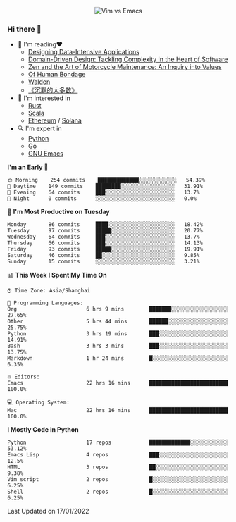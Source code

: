 <p align="center">
    <img src="https://gist.githubusercontent.com/coldnight/e696baffb094e71c96cb302118878eae/raw/40ea5053a6f66cc65f90f437e4173497da225958/banner.gif" alt="Vim vs Emacs" />
</p>

### Hi there 👋

- 📖 I'm reading❤️
    + [Designing Data-Intensive Applications](https://www.oreilly.com/library/view/designing-data-intensive-applications/9781491903063/)
    + [Domain-Driven Design: Tackling Complexity in the Heart of Software](https://www.dddcommunity.org/book/evans_2003/)
    + [Zen and the Art of Motorcycle Maintenance: An Inquiry into Values](https://en.wikipedia.org/wiki/Zen_and_the_Art_of_Motorcycle_Maintenance)
    + [Of Human Bondage](https://en.wikipedia.org/wiki/Of_Human_Bondage)
    + [Walden](https://en.wikipedia.org/wiki/Walden)
    + [《沉默的大多数》](https://en.wikipedia.org/wiki/Silent_majority)
- 🌱 I'm interested in
    + [Rust](https://www.rust-lang.org/)
    + [Scala](https://www.scala-lang.org/)
    + [Ethereum](https://ethereum.org/en/) / [Solana](https://solana.com/)
- 🔍 I'm expert in
    + [Python](https://www.python.org/)
    + [Go](https://go.dev/)
    + [GNU Emacs](https://www.gnu.org/software/emacs/)

<!--START_SECTION:waka-->
**I'm an Early 🐤** 

```text
🌞 Morning    254 commits    █████████████░░░░░░░░░░░░   54.39% 
🌆 Daytime    149 commits    ████████░░░░░░░░░░░░░░░░░   31.91% 
🌃 Evening    64 commits     ███░░░░░░░░░░░░░░░░░░░░░░   13.7% 
🌙 Night      0 commits      ░░░░░░░░░░░░░░░░░░░░░░░░░   0.0%

```
📅 **I'm Most Productive on Tuesday** 

```text
Monday       86 commits     ████░░░░░░░░░░░░░░░░░░░░░   18.42% 
Tuesday      97 commits     █████░░░░░░░░░░░░░░░░░░░░   20.77% 
Wednesday    64 commits     ███░░░░░░░░░░░░░░░░░░░░░░   13.7% 
Thursday     66 commits     ███░░░░░░░░░░░░░░░░░░░░░░   14.13% 
Friday       93 commits     █████░░░░░░░░░░░░░░░░░░░░   19.91% 
Saturday     46 commits     ██░░░░░░░░░░░░░░░░░░░░░░░   9.85% 
Sunday       15 commits     ░░░░░░░░░░░░░░░░░░░░░░░░░   3.21%

```


📊 **This Week I Spent My Time On** 

```text
⌚︎ Time Zone: Asia/Shanghai

💬 Programming Languages: 
Org                      6 hrs 9 mins        ███████░░░░░░░░░░░░░░░░░░   27.65% 
Other                    5 hrs 44 mins       ██████░░░░░░░░░░░░░░░░░░░   25.75% 
Python                   3 hrs 19 mins       ███░░░░░░░░░░░░░░░░░░░░░░   14.91% 
Bash                     3 hrs 3 mins        ███░░░░░░░░░░░░░░░░░░░░░░   13.75% 
Markdown                 1 hr 24 mins        █░░░░░░░░░░░░░░░░░░░░░░░░   6.35%

🔥 Editors: 
Emacs                    22 hrs 16 mins      █████████████████████████   100.0%

💻 Operating System: 
Mac                      22 hrs 16 mins      █████████████████████████   100.0%

```

**I Mostly Code in Python** 

```text
Python                   17 repos            █████████████░░░░░░░░░░░░   53.12% 
Emacs Lisp               4 repos             ███░░░░░░░░░░░░░░░░░░░░░░   12.5% 
HTML                     3 repos             ██░░░░░░░░░░░░░░░░░░░░░░░   9.38% 
Vim script               2 repos             █░░░░░░░░░░░░░░░░░░░░░░░░   6.25% 
Shell                    2 repos             █░░░░░░░░░░░░░░░░░░░░░░░░   6.25%

```



 Last Updated on 17/01/2022
<!--END_SECTION:waka-->
